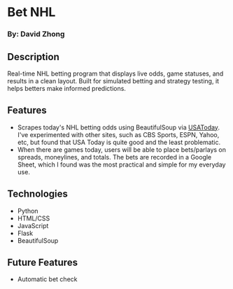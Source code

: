 # Bet NHL
### By: David Zhong

## Description
Real-time NHL betting program that displays live odds, game statuses, and results in a clean layout. Built for simulated betting and strategy testing, it helps betters make informed predictions.

## Features
- Scrapes today's NHL betting odds using BeautifulSoup via [USAToday](https://sportsdata.usatoday.com/hockey/nhl/odds). I've experimented with other sites, such as CBS Sports, ESPN, Yahoo, etc, but found that USA Today is quite good and the least problematic.
- When there are games today, users will be able to place bets/parlays on spreads, moneylines, and totals. The bets are recorded in a Google Sheet, which I found was the most practical and simple for my everyday use.  

## Technologies
- Python
- HTML/CSS
- JavaScript
- Flask
- BeautifulSoup

## Future Features
- Automatic bet check
